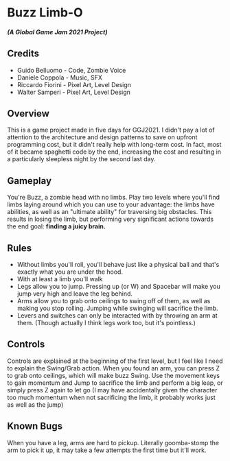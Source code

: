 # Buzz Limb-O
##### (A Global Game Jam 2021 Project)

## Credits
* Guido Belluomo - Code, Zombie Voice
* Daniele Coppola - Music, SFX
* Riccardo Fiorini - Pixel Art, Level Design
* Walter Samperi - Pixel Art, Level Design

## Overview
This is a game project made in five days for GGJ2021. I didn't pay a lot of attention to the architecture and design patterns to save on upfront programming cost, but it didn't really help with long-term cost. In fact, most of it became spaghetti code by the end, increasing the cost and resulting in a particularly sleepless night by the second last day.

## Gameplay
You're Buzz, a zombie head with no limbs. Play two levels where you'll find limbs laying around which you can use to your advantage: the limbs have abilities, as well as an "ultimate ability" for traversing big obstacles. This results in losing the limb, but performing very significant actions towards the end goal: **finding a juicy brain.**

## Rules
* Without limbs you'll roll, you'll behave just like a physical ball and that's exactly what you are under the hood.
* With at least a limb you'll walk
* Legs allow you to jump. Pressing up (or W) and Spacebar will make you jump very high and leave the leg behind.
* Arms allow you to grab onto ceilings to swing off of them, as well as making you stop rolling. Jumping while swinging will sacrifice the limb.
* Levers and switches can only be interacted with by throwing an arm at them. (Though actually I think legs work too, but it's pointless.)

## Controls
Controls are explained at the beginning of the first level, but I feel like I need to explain the Swing/Grab action. When you found an arm, you can press Z to grab onto ceilings, which will make buzz Swing. Use the movement keys to gain momentum and Jump to sacrifice the limb and perform a big leap, or simply press Z again to let go (I may have accidentally given the character too much momentum when not sacrificing the limb, it probably works just as well as the jump)

## Known Bugs
When you have a leg, arms are hard to pickup. Literally goomba-stomp the arm to pick it up, it may take a few attempts the first time but it'll work.
